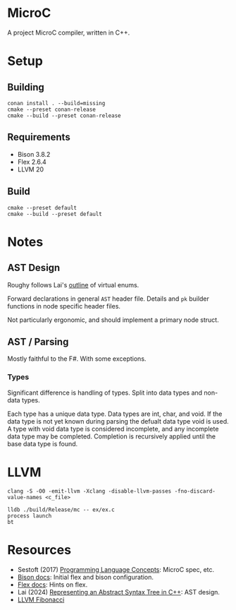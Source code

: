 # MicroC

A project MicroC compiler, written in C++.

# Setup

## Building

``` shell
conan install . --build=missing
cmake --preset conan-release
cmake --build --preset conan-release
```

## Requirements

- Bison 3.8.2
- Flex 2.6.4
- LLVM 20

## Build

``` shell
cmake --preset default
cmake --build --preset default
```

# Notes

## AST Design

Roughy follows Lai's [outline](https://lesleylai.info/en/ast-in-cpp-part-1-variant/) of virtual enums.

Forward declarations in general `AST` header file.
Details and `pk` builder functions in node specific header files.

Not particularly ergonomic, and should implement a primary node struct.

## AST / Parsing

Mostly faithful to the F#.
With some exceptions.

### Types

Significant difference is handling of types.
Split into data types and non-data types.

Each type has a unique data type.
Data types are int, char, and void.
If the data type is not yet known during parsing the defualt data type void is used.
A type with void data type is considered incomplete, and any incomplete data type may be completed.
Completion is recursively applied until the base data type is found.


# LLVM 

``` shell
clang -S -O0 -emit-llvm -Xclang -disable-llvm-passes -fno-discard-value-names <c_file>
```

``` shell
lldb ./build/Release/mc -- ex/ex.c
process launch
bt
```

# Resources

- Sestoft (2017) [Programming Language Concepts](studwww.itu.dk/~sestoft/plc/): MicroC spec, etc.
- [Bison docs](https://www.gnu.org/software/bison/manual/bison.html): Initial flex and bison configuration.
- [Flex docs](https://westes.github.io/flex/manual/Indices.html#Indices): Hints on flex.
- Lai (2024) [Representing an Abstract Syntax Tree in C++](https://lesleylai.info/en/ast-in-cpp-part-1-variant/): AST design.
- [LLVM Fibonacci](https://github.com/llvm/llvm-project/tree/main/llvm/examples/Fibonacci)
